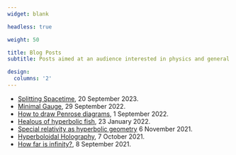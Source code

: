 ```yaml
---
widget: blank

headless: true

weight: 50

title: Blog Posts
subtitle: Posts aimed at an audience interested in physics and general relativity related to our research

design:
  columns: '2'
---
```


- [Splitting Spacetime](https://anilzen.github.io/post/2023/splitting-spacetime/), 20 September 2023.
- [Minimal Gauge](https://hyperboloid.al/post/minimal-gauge/), 29 September 2022.
- [How to draw Penrose diagrams](https://anilzen.github.io/post/2022/drawing-penrose-diagrams/), 1 September 2022.
- [Healous of hyperbolic fish](https://anilzen.github.io/post/2022/jealous-of-fish/), 23 January 2022.
- [Special relativity as hyperbolic geometry](https://anilzen.github.io/post/hyperbolic-relativity/) 6 November 2021.
- [Hyperboloidal Holography](https://anilzen.github.io/post/hyperboloidal-holography/), 7 October 2021.
- [How far is infinity?](https://anilzen.github.io/post/empirical-infinity/), 8 September 2021.